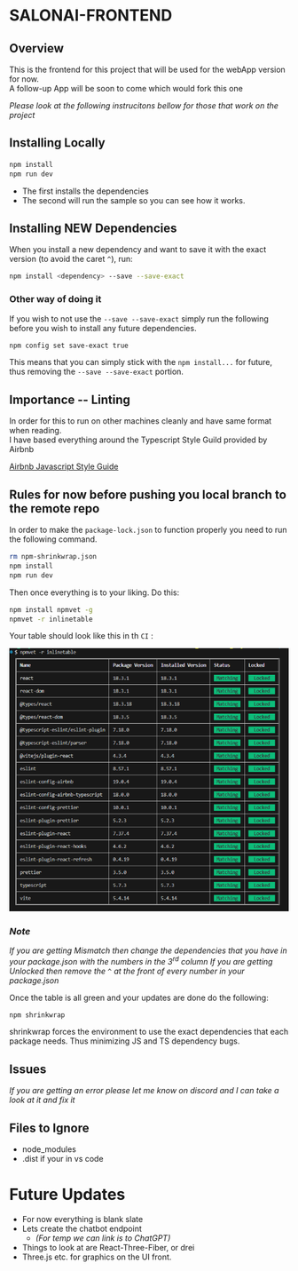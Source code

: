 # SALONAI-FRONTEND

## Overview

This is the frontend for this project that will be used for the webApp version for now.  
A follow-up App will be soon to come which would fork this one 

*Please look at the following instrucitons bellow for those that work on the project*

## Installing Locally
```bash
npm install
npm run dev
```
* The first installs the dependencies
* The second will run the sample so you can see how it works.

## Installing NEW Dependencies

When you install a new dependency and want to save it with the exact version (to avoid the caret `^`), run:

```bash
npm install <dependency> --save --save-exact
```
### Other way of doing it
If you wish to not use the `--save --save-exact` simply run the following before you wish to install any future dependencies.
```bash
npm config set save-exact true
```
This means that you can simply stick with the `npm install...` for future, thus removing the `--save --save-exact` portion.

## Importance -- Linting
In order for this to run on other machines cleanly and have same format when reading.  
I have based everything around the Typescript Style Guild provided by Airbnb

[Airbnb Javascript Style Guide](https://github.com/airbnb/javascript?tab=readme-ov-file)


## Rules for now before pushing you local branch to the remote repo
In order to make the `package-lock.json` to function properly you need to run the following command. 
```bash
rm npm-shrinkwrap.json
npm install
npm run dev
```
Then once everything is to your liking. Do this:
```bash
npm install npmvet -g
npmvet -r inlinetable
```
Your table should look like this in th `CI` :

![alt text](image.png)

### *Note*
*If you are getting Mismatch then change the dependencies that you have in your package.json with the numbers in the 3<sup>rd</sup> column*
*If you are getting Unlocked then remove the `^` at the front of every number in your package.json*

Once the table is all green and your updates are done do the following: 

```bash
npm shrinkwrap
```
shrinkwrap forces the environment to use the exact dependencies that each package needs. Thus minimizing JS and TS dependency bugs. 

## Issues
*If you are getting an error please let me know on discord and I can take a look at it and fix it*

## Files to Ignore
* node_modules
* .dist if your in vs code

# Future Updates
* For now everything is blank slate
* Lets create the chatbot endpoint 
  * *(For temp we can link is to ChatGPT)*
*  Things to look at are React-Three-Fiber, or drei
*  Three.js etc. for graphics on the UI front. 